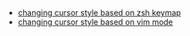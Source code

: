- [changing cursor style based on zsh keymap](https://superuser.com/a/1501674)
- [changing cursor style based on vim mode](https://vim.fandom.com/wiki/Change_cursor_shape_in_different_modes)

